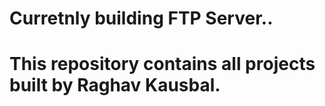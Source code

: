 # Curretnly building FTP Server..
# This repository contains all projects built by Raghav Kausbal. 
